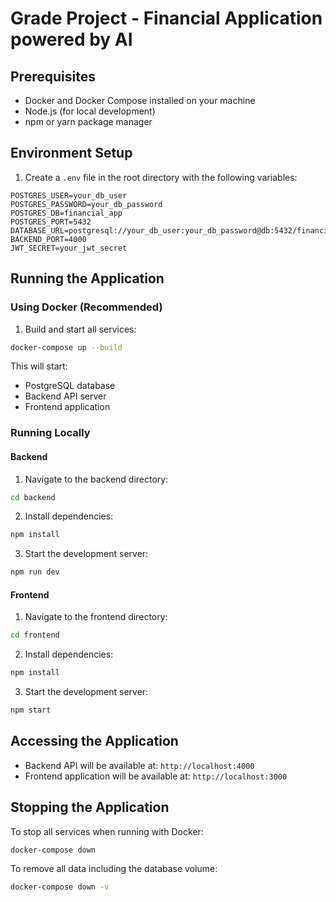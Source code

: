 # Grade Project - Financial Application powered by AI

## Prerequisites

- Docker and Docker Compose installed on your machine
- Node.js (for local development)
- npm or yarn package manager

## Environment Setup

1. Create a `.env` file in the root directory with the following variables:
```env
POSTGRES_USER=your_db_user
POSTGRES_PASSWORD=your_db_password
POSTGRES_DB=financial_app
POSTGRES_PORT=5432
DATABASE_URL=postgresql://your_db_user:your_db_password@db:5432/financial_app
BACKEND_PORT=4000
JWT_SECRET=your_jwt_secret
```

## Running the Application

### Using Docker (Recommended)

1. Build and start all services:
```bash
docker-compose up --build
```

This will start:
- PostgreSQL database
- Backend API server
- Frontend application

### Running Locally

#### Backend

1. Navigate to the backend directory:
```bash
cd backend
```

2. Install dependencies:
```bash
npm install
```

3. Start the development server:
```bash
npm run dev
```

#### Frontend

1. Navigate to the frontend directory:
```bash
cd frontend
```

2. Install dependencies:
```bash
npm install
```

3. Start the development server:
```bash
npm start
```

## Accessing the Application

- Backend API will be available at: `http://localhost:4000`
- Frontend application will be available at: `http://localhost:3000`

## Stopping the Application

To stop all services when running with Docker:
```bash
docker-compose down
```

To remove all data including the database volume:
```bash
docker-compose down -v
```

